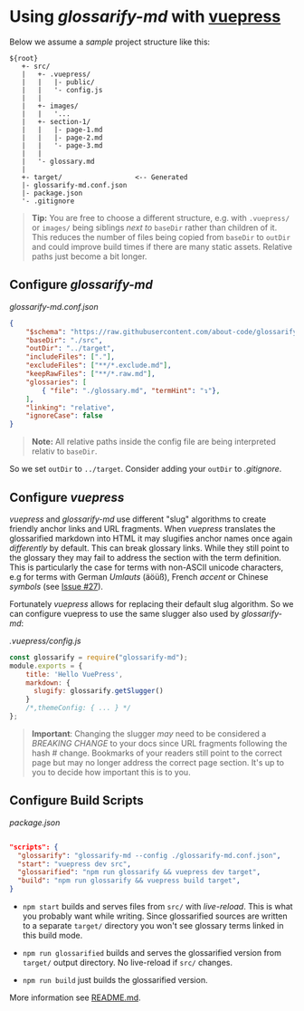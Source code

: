 # Using *glossarify-md* with [vuepress](https://vuepress.vuejs.org)

Below we assume a *sample* project structure like this:

```
${root}
   +- src/
   |   +- .vuepress/
   |   |   |- public/
   |   |   '- config.js
   |   |
   |   +- images/
   |   |   '...
   |   +- section-1/
   |   |   |- page-1.md
   |   |   |- page-2.md
   |   |   '- page-3.md
   |   |
   |   '- glossary.md
   |
   +- target/                  <-- Generated
   |- glossarify-md.conf.json
   |- package.json
   '- .gitignore
```

> **Tip:** You are free to choose a different structure, e.g. with `.vuepress/` or `images/` being siblings *next to* `baseDir` rather than children of it. This reduces the number of files being copied from `baseDir` to `outDir` and could improve build times if there are many static assets. Relative paths just become a bit longer.

## Configure *glossarify-md*

*glossarify-md.conf.json*
```json
{
    "$schema": "https://raw.githubusercontent.com/about-code/glossarify-md/v1.0.0/conf.schema.json",
    "baseDir": "./src",
    "outDir": "../target",
    "includeFiles": ["."],
    "excludeFiles": ["**/*.exclude.md"],
    "keepRawFiles": ["**/*.raw.md"],
    "glossaries": [
        { "file": "./glossary.md", "termHint": "↴"},
    ],
    "linking": "relative",
    "ignoreCase": false
}
```

> **Note:** All relative paths inside the config file are being interpreted
> relativ to `baseDir`.

So we set `outDir` to `../target`. Consider adding your `outDir` to *.gitignore*.

## Configure *vuepress*

*vuepress* and *glossarify-md* use different "slug" algorithms to create friendly anchor links and URL fragments. When *vuepress* translates the glossarified
markdown into HTML it may slugifies anchor names once again *differently* by default.
This can break glossary links. While they still point to the glossary they may fail to address the section with the term definition. This is
particularly the case for terms with non-ASCII unicode characters, e.g for terms
with German *Umlauts* (äöüß), French *accent* or Chinese *symbols*
(see [Issue #27](https://github.com/about-code/glossarify-md/issues/#27)).

Fortunately *vuepress* allows for replacing their default slug algorithm. So we can configure vuepress to use the same slugger also used by *glossarify-md*:

*.vuepress/config.js*
```js
const glossarify = require("glossarify-md");
module.exports = {
    title: 'Hello VuePress',
    markdown: {
      slugify: glossarify.getSlugger()
    }
    /*,themeConfig: { ... } */
};
```
> **Important**: Changing the slugger *may* need to be considered a
> *BREAKING CHANGE* to your docs since URL fragments following the hash #
> change. Bookmarks of your readers still point to the correct page but may no
> longer address the correct page section. It's up to you to decide how important
> this is to you.

## Configure Build Scripts

*package.json*
```json

"scripts": {
  "glossarify": "glossarify-md --config ./glossarify-md.conf.json",
  "start": "vuepress dev src",
  "glossarified": "npm run glossarify && vuepress dev target",
  "build": "npm run glossarify && vuepress build target",
}
```
- `npm start` builds and serves files from `src/` with *live-reload*. This is
what you probably want while writing. Since glossarified sources are written to
a separate `target/` directory you won't see glossary terms linked in this build mode.

- `npm run glossarified` builds and serves the glossarified version from `target/` output directory. No live-reload if `src/` changes.

- `npm run build` just builds the glossarified version.

More information see [README.md](../README.md).

